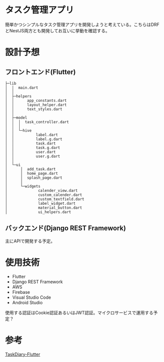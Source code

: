 # タスク管理アプリ

簡単かつシンプルなタスク管理アプリを開発しようと考えている。こちらはDRFとNestJS両方とも開発してお互いに挙動を確認する。

# 設計予想

## フロントエンド(Flutter)

```
├─lib
│  │  main.dart
│  │
│  ├─helpers
│  │      app_constants.dart
│  │      layout_helper.dart
│  │      text_styles.dart
│  │
│  ├─model
│  │  │  task_controller.dart
│  │  │
│  │  └─hive
│  │          label.dart
│  │          label.g.dart
│  │          task.dart
│  │          task.g.dart
│  │          user.dart
│  │          user.g.dart
│  │
│  └─ui
│      │  add_task.dart
│      │  home_page.dart
│      │  splash_page.dart
│      │
│      └─widgets
│              calender_view.dart
│              custom_calender.dart
│              custom_textfield.dart
│              label_widget.dart
│              material_button.dart
│              ui_helpers.dart
```

## バックエンド(Django REST Framework)

主にAPIで開発する予定。

# 使用技術

* Flutter
* Django REST Framework
* AWS
* Firebase
* Visual Studio Code
* Android Studio

使用する認証はCookie認証あるいはJWT認証。マイクロサービスで運用する予定？

# 参考

[TaskDiary-Flutter](https://github.com/SurajLad/TaskDiary-Flutter)